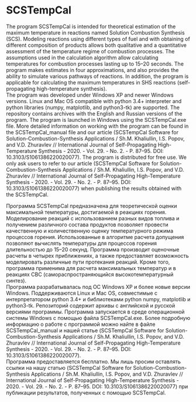 # SCSTempCal
The program SCSTempCal is intended for theoretical estimation of the maximum temperature in reactions named Solution Combustion Synthesis (SCS). Modeling reactions using different types of fuel and with obtaining of different composition of products allows both qualitative and a quantitative assessment of the temperature regime of combustion processes. The assumptions used in the calculation algorithm allow calculating temperatures for combustion processes lasting up to 15–20 seconds. The program makes estimates in four approximations, and also provides the ability to simulate various pathways of reactions. In addition, the program is applicable for calculating the maximum temperatures in SHS reactions (self-propagating high-temperature synthesis).  
The program was developed under Windows XP and newer Windows versions. Linux and Mac OS compatible with python 3.4+ interpreter and python libraries (numpy, matplotlib, and python3-tk) are supported. The repository contains archives with the English and Russian versions of the program. The program is launched in Windows using the SCSTempCal.exe file. More detailed information on working with the program can be found in the SCSTempCal_manual file and our article (SCSTempCal Software for Solution-Combustion-Synthesis Applications / Sh.M. Khaliullin, I.S. Popov, and V.D. Zhuravlev // International Journal of Self-Propagating High-Temperature Synthesis - 2020. - Vol. 29. - No. 2. - P. 87–95. DOI: 10.3103/S1061386220020077). 
The program is distributed for free use. We only ask users to refer to our article (SCSTempCal Software for Solution-Combustion-Synthesis Applications / Sh.M. Khaliullin, I.S. Popov, and V.D. Zhuravlev // International Journal of Self-Propagating High-Temperature Synthesis - 2020. - Vol. 29. - No. 2. - P. 87–95. DOI: 10.3103/S1061386220020077) when publishing the results obtained with the SCSTempCal.
  
Программа SCSTempCal предназначена для теоретической оценки максимальной температуры, достигаемой в реакциях горения. Моделирование реакций с использованием разных видов топлива и получением различного состава продуктов позволяет провести качественную и количественную оценку температурного режима процессов горения. Использованные в алгоритме расчета допущения позволяют вычислять температуры для процессов горения длительностью до 15–20 секунд. Программа производит оценочные расчеты в четырех приближениях, а также предоставляет возможность моделировать различные пути протекания реакций. Кроме того, программа применима для расчета максимальных температур и в реакциях СВС (самораспространяющийся высокотемпературный синтез).  
Программа разрабатывалась под ОС Windows XP и более новые версии Windows. Поддерживаются Linux и Mac OS, совместимые с интерпретатором python 3.4+ и библиотеками python numpy, matplotlib и python3-tk. Репозиторий содержит архивы с английской и русской версиями программы. Программа запускается в среде операционной системы Windows с помощью файла SCSTempCal.exe. Более подробную информацию о работе с программой можно найте в файле SCSTempCal_manual и нашей статье (SCSTempCal Software for Solution-Combustion-Synthesis Applications / Sh.M. Khaliullin, I.S. Popov, and V.D. Zhuravlev // International Journal of Self-Propagating High-Temperature Synthesis - 2020. - Vol. 29. - No. 2. - P. 87–95. DOI: 10.3103/S1061386220020077).  
Программа предоставляется бесплатно. Мы лишь просим оставлять ссылки на нашу статью (SCSTempCal Software for Solution-Combustion-Synthesis Applications / Sh.M. Khaliullin, I.S. Popov, and V.D. Zhuravlev // International Journal of Self-Propagating High-Temperature Synthesis - 2020. - Vol. 29. - No. 2. - P. 87–95. DOI: 10.3103/S1061386220020077) при публикации результатов, полученных с помощью SCSTempCal.  
